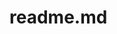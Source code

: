 # readme.md
<html>
  <head>
  <title>github parctice</title<>
  </head>
</html>
<body>
  <form action=validation.js method=post>
    <label for = name>Username</label>
    <input type="text" id="username" name="username" requried>
     <label for = email>email</label>
    <input type="email" id="email" name="email" requried>
     <label for = number>phone number</label>
    <input type="text" id="number" name="number" pattern="0-9{10}" requried>
    
    
    
  </form>
</body>
